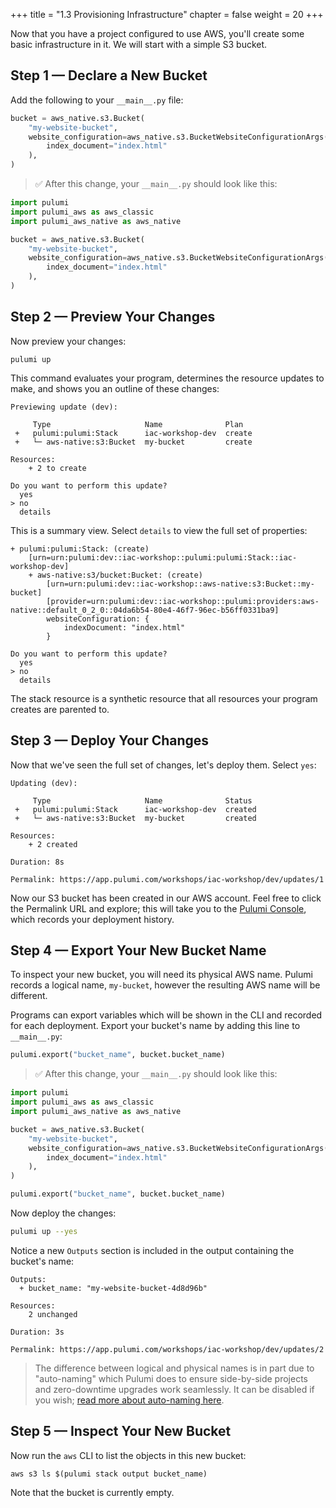 +++
title = "1.3 Provisioning Infrastructure"
chapter = false
weight = 20
+++

Now that you have a project configured to use AWS, you'll create some basic infrastructure in it. We will start with a simple S3 bucket.

## Step 1 &mdash; Declare a New Bucket

Add the following to your `__main__.py` file:

```python
bucket = aws_native.s3.Bucket(
    "my-website-bucket",
    website_configuration=aws_native.s3.BucketWebsiteConfigurationArgs(
        index_document="index.html"
    ),
)
```

> :white_check_mark: After this change, your `__main__.py` should look like this:

```python
import pulumi
import pulumi_aws as aws_classic
import pulumi_aws_native as aws_native

bucket = aws_native.s3.Bucket(
    "my-website-bucket",
    website_configuration=aws_native.s3.BucketWebsiteConfigurationArgs(
        index_document="index.html"
    ),
)
```

## Step 2 &mdash; Preview Your Changes

Now preview your changes:

```
pulumi up
```

This command evaluates your program, determines the resource updates to make, and shows you an outline of these changes:

```
Previewing update (dev):

     Type                     Name              Plan
 +   pulumi:pulumi:Stack      iac-workshop-dev  create
 +   └─ aws-native:s3:Bucket  my-bucket         create

Resources:
    + 2 to create

Do you want to perform this update?
  yes
> no
  details
```

This is a summary view. Select `details` to view the full set of properties:

```
+ pulumi:pulumi:Stack: (create)
    [urn=urn:pulumi:dev::iac-workshop::pulumi:pulumi:Stack::iac-workshop-dev]
    + aws-native:s3/bucket:Bucket: (create)
        [urn=urn:pulumi:dev::iac-workshop::aws-native:s3:Bucket::my-bucket]
        [provider=urn:pulumi:dev::iac-workshop::pulumi:providers:aws-native::default_0_2_0::04da6b54-80e4-46f7-96ec-b56ff0331ba9]
        websiteConfiguration: {
            indexDocument: "index.html"
        }

Do you want to perform this update?
  yes
> no
  details
```

The stack resource is a synthetic resource that all resources your program creates are parented to.

## Step 3 &mdash; Deploy Your Changes

Now that we've seen the full set of changes, let's deploy them. Select `yes`:

```
Updating (dev):

     Type                     Name              Status
 +   pulumi:pulumi:Stack      iac-workshop-dev  created
 +   └─ aws-native:s3:Bucket  my-bucket         created

Resources:
    + 2 created

Duration: 8s

Permalink: https://app.pulumi.com/workshops/iac-workshop/dev/updates/1
```

Now our S3 bucket has been created in our AWS account. Feel free to click the Permalink URL and explore; this will take you to the [Pulumi Console](https://www.pulumi.com/docs/intro/console/), which records your deployment history.

## Step 4 &mdash; Export Your New Bucket Name

To inspect your new bucket, you will need its physical AWS name. Pulumi records a logical name, `my-bucket`, however the resulting AWS name will be different.

Programs can export variables which will be shown in the CLI and recorded for each deployment. Export your bucket's name by adding this line to `__main__.py`:

```python
pulumi.export("bucket_name", bucket.bucket_name)
```

> :white_check_mark: After this change, your `__main__.py` should look like this:
```python
import pulumi
import pulumi_aws as aws_classic
import pulumi_aws_native as aws_native

bucket = aws_native.s3.Bucket(
    "my-website-bucket",
    website_configuration=aws_native.s3.BucketWebsiteConfigurationArgs(
        index_document="index.html"
    ),
)

pulumi.export("bucket_name", bucket.bucket_name)
```

Now deploy the changes:

```bash
pulumi up --yes
```

Notice a new `Outputs` section is included in the output containing the bucket's name:

```
Outputs:
  + bucket_name: "my-website-bucket-4d8d96b"

Resources:
    2 unchanged

Duration: 3s

Permalink: https://app.pulumi.com/workshops/iac-workshop/dev/updates/2
```

> The difference between logical and physical names is in part due to "auto-naming" which Pulumi does to ensure side-by-side projects and zero-downtime upgrades work seamlessly. 
>It can be disabled if you wish; [read more about auto-naming here](https://www.pulumi.com/docs/intro/concepts/programming-model/#autonaming).

## Step 5 &mdash; Inspect Your New Bucket

Now run the `aws` CLI to list the objects in this new bucket:

```
aws s3 ls $(pulumi stack output bucket_name)
```

Note that the bucket is currently empty.
